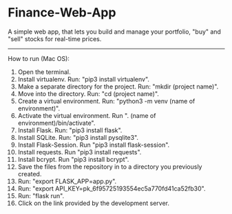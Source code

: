 # Finance-Web-App
A simple web app, that lets you build and manage your portfolio, "buy" and "sell" stocks for real-time prices.

--------------------------------------------------------------------------------------------------------------

How to run (Mac OS):

1. Open the terminal.
2. Install virtualenv. Run: "pip3 install virtualenv".
3. Make a separate directory for the project. Run: "mkdir (project name)".
4. Move into the directory. Run: "cd (project name)".
5. Create a virtual environment. Run: "python3 -m venv (name of environment)".
6. Activate the virtual environment. Run ". (name of environment)/bin/activate".
7. Install Flask. Run: "pip3 install flask".
8. Install SQLite. Run: "pip3 install pysqlite3".
9. Install Flask-Session. Run "pip3 install flask-session".
10. Install requests. Run "pip3 install requests".
11. Install bcrypt. Run "pip3 install bcrypt".
12. Save the files from the repository in to a directory you previously created.
13. Run: "export FLASK_APP=app.py".
14. Run: "export API_KEY=pk_6f95725193554ec5a770fd41ca52fb30".
15. Run: "flask run".
16. Click on the link provided by the development server.
